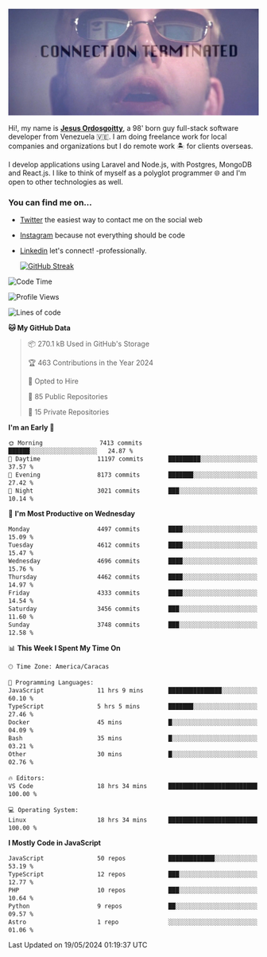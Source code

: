 ![hackers movie reference](./disconnected.jpg)

Hi!, my name is [**Jesus Ordosgoitty**](https://jodaz.dev), a 98' born guy full-stack software developer from Venezuela 🇻🇪. I am doing freelance work for local companies and organizations but I do remote work 🏝️ for clients overseas. 

I develop applications using Laravel and Node.js, with Postgres, MongoDB and React.js. I like to think of myself as a polyglot programmer 🌐 and I'm open to other technologies as well.

### You can find me on...

- [Twitter](https://twitter.com/jodaz_) the easiest way to contact me on the social web
- [Instagram](https://instagram.com/jodaz_) because not everything should be code
- [Linkedin](https://linkedin.com/in/jodaz) let's connect! -professionally.


    [![GitHub Streak](https://streak-stats.demolab.com?user=jodaz&theme=tokyonight)](https://git.io/streak-stats)

<!--START_SECTION:waka-->
![Code Time](http://img.shields.io/badge/Code%20Time-4%2C819%20hrs%2052%20mins-blue)

![Profile Views](http://img.shields.io/badge/Profile%20Views-0-blue)

![Lines of code](https://img.shields.io/badge/From%20Hello%20World%20I%27ve%20Written-83.3%20million%20lines%20of%20code-blue)

**🐱 My GitHub Data** 

> 📦 270.1 kB Used in GitHub's Storage 
 > 
> 🏆 463 Contributions in the Year 2024
 > 
> 💼 Opted to Hire
 > 
> 📜 85 Public Repositories 
 > 
> 🔑 15 Private Repositories 
 > 
**I'm an Early 🐤** 

```text
🌞 Morning                7413 commits        ██████░░░░░░░░░░░░░░░░░░░   24.87 % 
🌆 Daytime                11197 commits       █████████░░░░░░░░░░░░░░░░   37.57 % 
🌃 Evening                8173 commits        ███████░░░░░░░░░░░░░░░░░░   27.42 % 
🌙 Night                  3021 commits        ███░░░░░░░░░░░░░░░░░░░░░░   10.14 % 
```
📅 **I'm Most Productive on Wednesday** 

```text
Monday                   4497 commits        ████░░░░░░░░░░░░░░░░░░░░░   15.09 % 
Tuesday                  4612 commits        ████░░░░░░░░░░░░░░░░░░░░░   15.47 % 
Wednesday                4696 commits        ████░░░░░░░░░░░░░░░░░░░░░   15.76 % 
Thursday                 4462 commits        ████░░░░░░░░░░░░░░░░░░░░░   14.97 % 
Friday                   4333 commits        ████░░░░░░░░░░░░░░░░░░░░░   14.54 % 
Saturday                 3456 commits        ███░░░░░░░░░░░░░░░░░░░░░░   11.60 % 
Sunday                   3748 commits        ███░░░░░░░░░░░░░░░░░░░░░░   12.58 % 
```


📊 **This Week I Spent My Time On** 

```text
🕑︎ Time Zone: America/Caracas

💬 Programming Languages: 
JavaScript               11 hrs 9 mins       ███████████████░░░░░░░░░░   60.10 % 
TypeScript               5 hrs 5 mins        ███████░░░░░░░░░░░░░░░░░░   27.46 % 
Docker                   45 mins             █░░░░░░░░░░░░░░░░░░░░░░░░   04.09 % 
Bash                     35 mins             █░░░░░░░░░░░░░░░░░░░░░░░░   03.21 % 
Other                    30 mins             █░░░░░░░░░░░░░░░░░░░░░░░░   02.76 % 

🔥 Editors: 
VS Code                  18 hrs 34 mins      █████████████████████████   100.00 % 

💻 Operating System: 
Linux                    18 hrs 34 mins      █████████████████████████   100.00 % 
```

**I Mostly Code in JavaScript** 

```text
JavaScript               50 repos            █████████████░░░░░░░░░░░░   53.19 % 
TypeScript               12 repos            ███░░░░░░░░░░░░░░░░░░░░░░   12.77 % 
PHP                      10 repos            ███░░░░░░░░░░░░░░░░░░░░░░   10.64 % 
Python                   9 repos             ██░░░░░░░░░░░░░░░░░░░░░░░   09.57 % 
Astro                    1 repo              ░░░░░░░░░░░░░░░░░░░░░░░░░   01.06 % 
```




 Last Updated on 19/05/2024 01:19:37 UTC
<!--END_SECTION:waka-->
